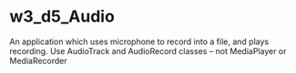 # w3_d5_Audio
 An application which uses microphone to record into a file, and plays recording.
Use AudioTrack and AudioRecord classes – not MediaPlayer or MediaRecorder
